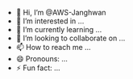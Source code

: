 - 👋 Hi, I’m @AWS-Janghwan
- 👀 I’m interested in ...
- 🌱 I’m currently learning ...
- 💞️ I’m looking to collaborate on ...
- 📫 How to reach me ...
- 😄 Pronouns: ...
- ⚡ Fun fact: ...

<!---
AWS-Janghwan/AWS-Janghwan is a ✨ special ✨ repository because its `README.md` (this file) appears on your GitHub profile.
You can click the Preview link to take a look at your changes.
--->
